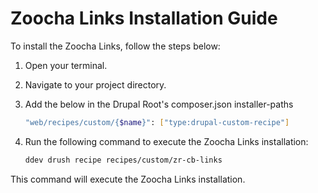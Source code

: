 # Zoocha Links Installation Guide

To install the Zoocha Links, follow the steps below:

1. Open your terminal.
2. Navigate to your project directory.
3. Add the below in the Drupal Root's composer.json installer-paths
    ```sh
    "web/recipes/custom/{$name}": ["type:drupal-custom-recipe"]
    ```
4. Run the following command to execute the Zoocha Links installation:

    ```sh
    ddev drush recipe recipes/custom/zr-cb-links
    ```

This command will execute the Zoocha Links installation.

